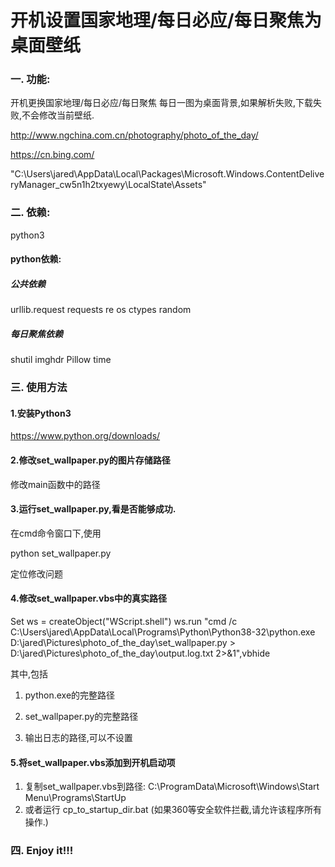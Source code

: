# 开机设置国家地理/每日必应/每日聚焦为桌面壁纸



### 一. 功能:

开机更换国家地理/每日必应/每日聚焦 每日一图为桌面背景,如果解析失败,下载失败,不会修改当前壁纸.

http://www.ngchina.com.cn/photography/photo_of_the_day/

https://cn.bing.com/

"C:\\Users\\jared\\AppData\\Local\\Packages\\Microsoft.Windows.ContentDeliveryManager_cw5n1h2txyewy\\LocalState\\Assets"


### 二. 依赖:
python3

#### python依赖:
##### 公共依赖
urllib.request
requests
re
os
ctypes
random

##### 每日聚焦依赖
shutil
imghdr
Pillow
time




### 三. 使用方法

#### 1.安装Python3

https://www.python.org/downloads/



#### 2.修改set_wallpaper.py的图片存储路径

修改main函数中的路径




#### 3.运行set_wallpaper.py,看是否能够成功.

在cmd命令窗口下,使用

python set_wallpaper.py

定位修改问题




#### 4.修改set_wallpaper.vbs中的真实路径

Set ws = createObject("WScript.shell")
ws.run "cmd /c C:\Users\jared\AppData\Local\Programs\Python\Python38-32\python.exe  D:\jared\Pictures\photo_of_the_day\set_wallpaper.py > D:\jared\Pictures\photo_of_the_day\output.log.txt 2>&1",vbhide



其中,包括
1) python.exe的完整路径

2) set_wallpaper.py的完整路径

3) 输出日志的路径,可以不设置



#### 5.将set_wallpaper.vbs添加到开机启动项
1) 复制set_wallpaper.vbs到路径:
	C:\ProgramData\Microsoft\Windows\Start Menu\Programs\StartUp
2) 或者运行 cp_to_startup_dir.bat (如果360等安全软件拦截,请允许该程序所有操作.)




###                                                       四. Enjoy it!!!



